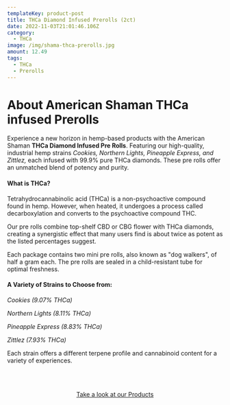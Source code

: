 ```yaml
---
templateKey: product-post
title: THCa Diamond Infused Prerolls (2ct)
date: 2022-11-03T21:01:46.106Z
category:
  - THCa
image: /img/shama-thca-prerolls.jpg
amount: 12.49
tags:
  - THCa
  - Prerolls
---
```

# About American Shaman THCa infused Prerolls

Experience a new horizon in hemp-based products with the American Shaman **THCa Diamond Infused Pre Rolls**. Featuring our high-quality, industrial hemp strains *Cookies, Northern Lights, Pineapple Express, and Zittlez,* each infused with 99.9% pure THCa diamonds.  These pre rolls offer an unmatched blend of potency and purity.

#### What is THCa?

Tetrahydrocannabinolic acid (THCa) is a non-psychoactive compound found in hemp. However, when heated, it undergoes a process called decarboxylation and converts to the psychoactive compound THC.

Our pre rolls combine top-shelf CBD or CBG flower with THCa diamonds, creating a synergistic effect that many users find is about twice as potent as the listed percentages suggest.

Each package contains two mini pre rolls, also known as "dog walkers", of half a gram each. The pre rolls are sealed in a child-resistant tube for optimal freshness.

#### A Variety of Strains to Choose from:

*Cookies (9.07% THCa)*

*Northern Lights (8.11% THCa)*

*Pineapple Express (8.83% THCa)*

*Zittlez (7.93% THCa)*

Each strain offers a different terpene profile and cannabinoid content for a variety of experiences.

<br><br>

<Center><a class="link-view-more-products" target="_blank" href="https://capitalamericanshaman.com/products">Take a look at our Products</a></Center>